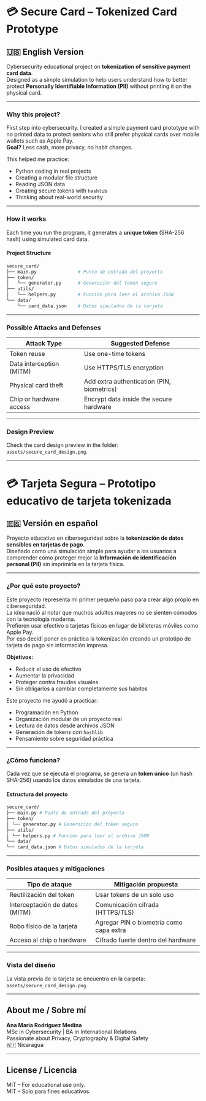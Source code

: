 # 💳 Secure Card – Tokenized Card Prototype  

## 🇺🇸 English Version  
Cybersecurity educational project on **tokenization of sensitive payment card data**.  
Designed as a simple simulation to help users understand how to better protect **Personally Identifiable Information (PII)** without printing it on the physical card. 

---

### Why this project?  
First step into cybersecurity. I created a simple payment card prototype with no printed data to protect seniors who still prefer physical cards over mobile wallets such as Apple Pay.  
**Goal?** Less cash, more privacy, no habit changes.

This helped me practice:  
- Python coding in real projects  
- Creating a modular file structure  
- Reading JSON data  
- Creating secure tokens with `hashlib`  
- Thinking about real-world security  

---

### How it works  
Each time you run the program, it generates a **unique token** (SHA-256 hash) using simulated card data.

#### Project Structure
```bash
secure_card/
├── main.py               # Punto de entrada del proyecto
├── token/
│   └── generator.py      # Generación del token seguro
├── utils/
│   └── helpers.py        # Función para leer el archivo JSON
└── data/
    └── card_data.json    # Datos simulados de la tarjeta
```
---

### Possible Attacks and Defenses

| Attack Type               | Suggested Defense                             |
|---------------------------|-----------------------------------------------|
| Token reuse               | Use one-time tokens                           |
| Data interception (MITM)  | Use HTTPS/TLS encryption                      |
| Physical card theft       | Add extra authentication (PIN, biometrics)    |
| Chip or hardware access   | Encrypt data inside the secure hardware       |

---

### Design Preview  
Check the card design preview in the folder: `assets/secure_card_design.png`.

---

# 💳 Tarjeta Segura – Prototipo educativo de tarjeta tokenizada  

## 🇪🇸 Versión en español  
Proyecto educativo en ciberseguridad sobre la **tokenización de datos sensibles en tarjetas de pago**.  
Diseñado como una simulación simple para ayudar a los usuarios a comprender cómo proteger mejor la **Información de identificación personal (PII)** sin imprimirla en la tarjeta física.

---

### ¿Por qué este proyecto?  
Este proyecto representa mi primer pequeño paso para crear algo propio en ciberseguridad.  
La idea nació al notar que muchos adultos mayores no se sienten cómodos con la tecnología moderna.  
Prefieren usar efectivo o tarjetas físicas en lugar de billeteras móviles como Apple Pay.  
Por eso decidí poner en práctica la tokenización creando un prototipo de tarjeta de pago sin información impresa.  

**Objetivos:**  
- Reducir el uso de efectivo  
- Aumentar la privacidad  
- Proteger contra fraudes visuales  
- Sin obligarlos a cambiar completamente sus hábitos

Este proyecto me ayudó a practicar:  
- Programación en Python  
- Organización modular de un proyecto real  
- Lectura de datos desde archivos JSON  
- Generación de tokens con `hashlib`  
- Pensamiento sobre seguridad práctica  

---

### ¿Cómo funciona?
Cada vez que se ejecuta el programa, se genera un **token único** (un hash SHA-256) usando los datos simulados de una tarjeta.

#### Estructura del proyecto
```bash
secure_card/
├── main.py # Punto de entrada del proyecto
├── token/
│ └── generator.py # Generación del token seguro
├── utils/
│ └── helpers.py # Función para leer el archivo JSON
└── data/
└── card_data.json # Datos simulados de la tarjeta
```
---

### Posibles ataques y mitigaciones

| Tipo de ataque               | Mitigación propuesta                          |
|------------------------------|-----------------------------------------------|
| Reutilización del token      | Usar tokens de un solo uso                    |
| Interceptación de datos (MITM) | Comunicación cifrada (HTTPS/TLS)           |
| Robo físico de la tarjeta    | Agregar PIN o biometría como capa extra       |
| Acceso al chip o hardware    | Cifrado fuerte dentro del hardware            |

---

### Vista del diseño  
La vista previa de la tarjeta se encuentra en la carpeta: `assets/secure_card_design.png`.

---

## About me / Sobre mí  
**Ana Maria Rodriguez Medina**  
MSc in Cybersecurity | BA in International Relations  
Passionate about Privacy, Cryptography & Digital Safety  
🇳🇮 Nicaragua  

---

## License / Licencia  
MIT – For educational use only.  
MIT – Solo para fines educativos. 
